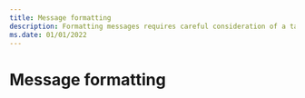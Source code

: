 ```yaml
---
title: Message formatting
description: Formatting messages requires careful consideration of a target language that may have different word order, gender, number (plurals), and other characteristics.
ms.date: 01/01/2022
---
```


# Message formatting
